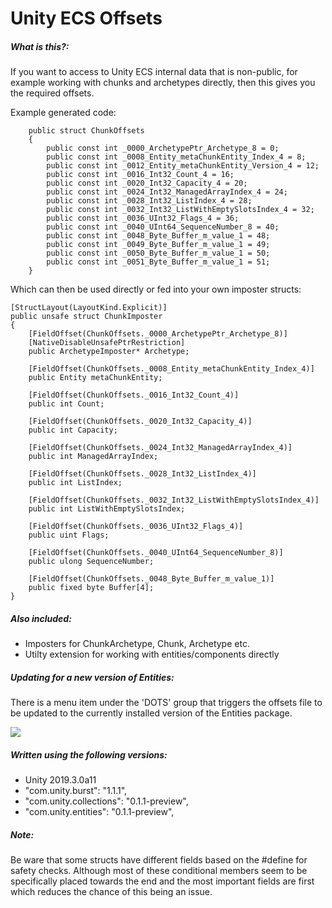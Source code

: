 # Unity ECS Offsets

##### What is this?:

If you want to access to Unity ECS internal data that is non-public, for example working with chunks and archetypes directly, then this gives you the required offsets. 

Example generated code:

        public struct ChunkOffsets
        {           
            public const int _0000_ArchetypePtr_Archetype_8 = 0;
            public const int _0008_Entity_metaChunkEntity_Index_4 = 8;
            public const int _0012_Entity_metaChunkEntity_Version_4 = 12;
            public const int _0016_Int32_Count_4 = 16;
            public const int _0020_Int32_Capacity_4 = 20;
            public const int _0024_Int32_ManagedArrayIndex_4 = 24;
            public const int _0028_Int32_ListIndex_4 = 28;
            public const int _0032_Int32_ListWithEmptySlotsIndex_4 = 32;
            public const int _0036_UInt32_Flags_4 = 36;
            public const int _0040_UInt64_SequenceNumber_8 = 40;
            public const int _0048_Byte_Buffer_m_value_1 = 48;
            public const int _0049_Byte_Buffer_m_value_1 = 49;
            public const int _0050_Byte_Buffer_m_value_1 = 50;
            public const int _0051_Byte_Buffer_m_value_1 = 51;
        }

Which can then be used directly or fed into your own imposter structs:

    [StructLayout(LayoutKind.Explicit)]
    public unsafe struct ChunkImposter
    {
        [FieldOffset(ChunkOffsets._0000_ArchetypePtr_Archetype_8)]
        [NativeDisableUnsafePtrRestriction]
        public ArchetypeImposter* Archetype;

        [FieldOffset(ChunkOffsets._0008_Entity_metaChunkEntity_Index_4)]
        public Entity metaChunkEntity;

        [FieldOffset(ChunkOffsets._0016_Int32_Count_4)]
        public int Count;

        [FieldOffset(ChunkOffsets._0020_Int32_Capacity_4)]
        public int Capacity;

        [FieldOffset(ChunkOffsets._0024_Int32_ManagedArrayIndex_4)]
        public int ManagedArrayIndex;

        [FieldOffset(ChunkOffsets._0028_Int32_ListIndex_4)]
        public int ListIndex;

        [FieldOffset(ChunkOffsets._0032_Int32_ListWithEmptySlotsIndex_4)]
        public int ListWithEmptySlotsIndex;

        [FieldOffset(ChunkOffsets._0036_UInt32_Flags_4)]
        public uint Flags;

        [FieldOffset(ChunkOffsets._0040_UInt64_SequenceNumber_8)]
        public ulong SequenceNumber;

        [FieldOffset(ChunkOffsets._0048_Byte_Buffer_m_value_1)]
        public fixed byte Buffer[4];
    }

##### Also included:

* Imposters for ChunkArchetype, Chunk, Archetype etc.
* Utilty extension for working with entities/components directly


##### Updating for a new version of Entities:

There is a menu item under the 'DOTS' group that triggers the offsets file to be updated to the currently installed version of the Entities package.

<img src="https://i.imgur.com/3mko0XC.png" target="_blank" />

##### Written using the following versions:

* Unity 2019.3.0a11
* "com.unity.burst": "1.1.1",
* "com.unity.collections": "0.1.1-preview",
* "com.unity.entities": "0.1.1-preview",

##### Note:

Be ware that some structs have different fields based on the #define for safety checks. Although most of these conditional members seem to be specifically placed towards the end and the most important fields are first which reduces the chance of this being an issue.
